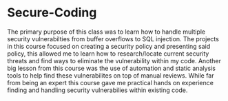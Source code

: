 # Secure-Coding
The primary purpose of this class was to learn how to handle multiple security vulnerabilties from buffer overflows to SQL injection. The projects in this course focused on creating a security policy and presenting said policy, this allowed me to learn how to research/locate current
security threats and find ways to eliminate the vulnerability within my code. Another big lesson from this course was the use of automation and static analysis tools to help find these vulnerabilites on top of manual reviews. While far from being an expert this course gave me practical
hands on experience finding and handling security vulnerabilies within existing code. 
